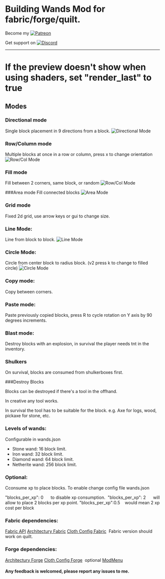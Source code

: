 # Building Wands Mod for fabric/forge/quilt.

Become my [![Patreon](https://i.imgur.com/r5hfGFc.png)](https://www.patreon.com/nicguzzo "become my patron")

Get support on [![Discord](https://i.imgur.com/NyP9y98.jpg)](https://discord.gg/T9VbYBNYCR "")

---

# If the preview doesn't show when using shaders, set "render_last" to true


## Modes
### Directional mode
Single block placement in 9 directions from a block.
![Directional Mode](https://www.dropbox.com/s/qprvbqbhl3e6w3y/mode1.jpg?raw=1)
 
### Row/Column mode
Multiple blocks at once in a row or column, press x to change orientation
![Row/Col Mode](https://www.dropbox.com/s/awk892ii4ztqwsz/mode2.jpg?raw=1)

### Fill mode
Fill between 2 corners, same block, or random
![Row/Col Mode](https://www.dropbox.com/s/gf1i4zwafbtsdvp/wand_mode2.gif?raw=1)

###Area mode
Fill connected blocks
![Area Mode](https://www.dropbox.com/s/ixe0qgi44csye8l/2020-11-16_01.54.28.jpg?raw=1)

### Grid mode
Fixed 2d grid, use arrow keys or gui to change size.

### Line Mode:
Line from block to block.
![Line Mode](https://www.dropbox.com/s/ruq1b35vd1y3nhd/line.jpg?raw=1)

### Circle Mode:
Circle from center block to radius block. (v2 press k to change to filled circle)
![Circle Mode](https://www.dropbox.com/s/h7fkaypwfzuftu0/circle.jpg?raw=1)

### Copy mode:
Copy between corners.

### Paste mode: 
Paste previously copied blocks, press R to cycle rotation on Y axis by 90 degrees increments.

### Blast mode:  
Destroy blocks with an explosion, in survival the player needs tnt in the inventory.


### Shulkers

On survival, blocks are consumed from shulkerboxes first.

###Destroy Blocks

Blocks can be destroyed if there's a tool in the offhand.

In creative any tool works.

In survival the tool has to be suitable for the block. e.g. Axe for logs, wood, pickaxe for stone, etc.

### Levels of wands:
Configurable in wands.json
- Stone wand: 16 block limit.
- Iron wand: 32 block limit.
- Diamond wand: 64 block limit.
- Netherite wand: 256 block limit.

### Optional: 
Cconsume xp to place blocks. To enable change config file wands.json

"blocks_per_xp": 0      to disable xp consumption. 
"blocks_per_xp": 2      will allow to place 2 blocks per xp point.
"blocks_per_xp":0.5    would mean 2 xp cost per block
 
### Fabric dependencies: 
[Fabric API](https://www.curseforge.com/minecraft/mc-mods/fabric-api)
[Architectury Fabric](https://www.curseforge.com/minecraft/mc-mods/architectury-api)
[Cloth Config Fabric](https://www.curseforge.com/minecraft/mc-mods/cloth-config)
 Fabric version should work on quilt.

### Forge dependencies: 
[Architectury Forge](https://www.curseforge.com/minecraft/mc-mods/architectury-api)
[Cloth Config Forge](https://www.curseforge.com/minecraft/mc-mods/cloth-config) 
optional [ModMenu](https://www.curseforge.com/minecraft/mc-mods/modmenu)

#### Any feedback is welcomed, please report any issues to me.